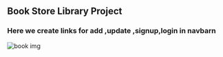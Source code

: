 ## Book Store Library Project
### Here we create links for add ,update ,signup,login  in navbarn
![book img](C:\Users\Admin\Desktop\Book.png)


